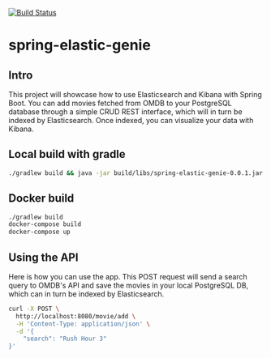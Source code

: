 [![Build Status](https://travis-ci.org/tech4242/spring-elastic-genie.svg?branch=master)](https://travis-ci.org/tech4242/spring-elastic-genie)

# spring-elastic-genie

## Intro

This project will showcase how to use Elasticsearch and Kibana with Spring Boot. You can add movies fetched from OMDB to your PostgreSQL database through a simple CRUD REST interface, which will in turn be indexed by Elasticsearch. Once indexed, you can visualize your data with Kibana.

## Local build with gradle

```bash
./gradlew build && java -jar build/libs/spring-elastic-genie-0.0.1.jar
```

## Docker build

```bash
./gradlew build
docker-compose build
docker-compose up
```

## Using the API

Here is how you can use the app. This POST request will send a search query to OMDB's API and save the movies in your local PostgreSQL DB, which can in turn be indexed by Elasticsearch.

```bash
curl -X POST \
  http://localhost:8080/movie/add \
  -H 'Content-Type: application/json' \
  -d '{
    "search": "Rush Hour 3"
}'
```